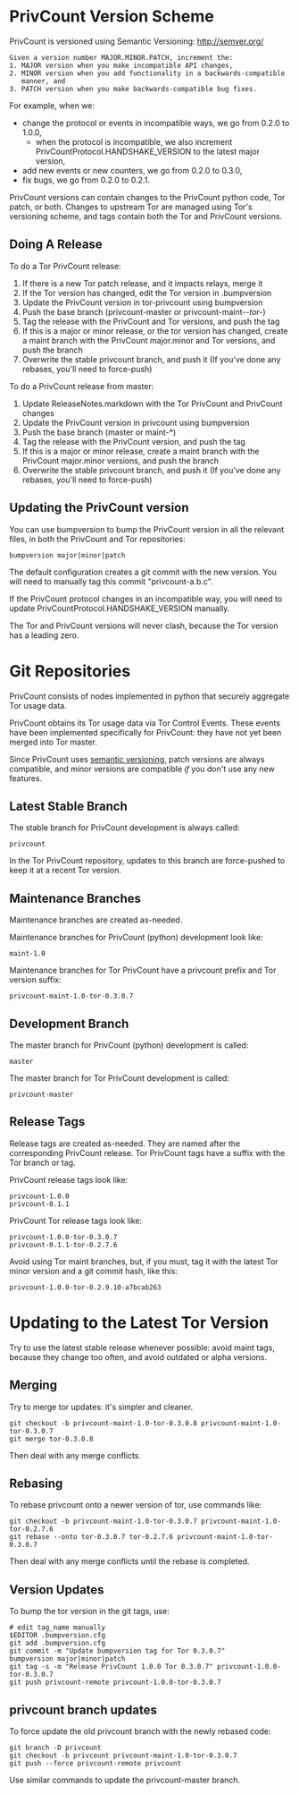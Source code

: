 # PrivCount Version Scheme

PrivCount is versioned using Semantic Versioning: http://semver.org/

    Given a version number MAJOR.MINOR.PATCH, increment the:
    1. MAJOR version when you make incompatible API changes,
    2. MINOR version when you add functionality in a backwards-compatible
       manner, and
    3. PATCH version when you make backwards-compatible bug fixes.

For example, when we:
* change the protocol or events in incompatible ways, we go from 0.2.0 to
  1.0.0,
  * when the protocol is incompatible, we also increment
    PrivCountProtocol.HANDSHAKE_VERSION to the latest major version,
* add new events or new counters, we go from 0.2.0 to 0.3.0,
* fix bugs, we go from 0.2.0 to 0.2.1.

PrivCount versions can contain changes to the PrivCount python code, Tor patch,
or both. Changes to upstream Tor are managed using Tor's versioning scheme,
and tags contain both the Tor and PrivCount versions.

## Doing A Release

To do a Tor PrivCount release:
1. If there is a new Tor patch release, and it impacts relays, merge it
2. If the Tor version has changed, edit the Tor version in .bumpversion
3. Update the PrivCount version in tor-privcount using bumpversion
4. Push the base branch (privcount-master or privcount-maint-*-tor-*)
5. Tag the release with the PrivCount and Tor versions, and push the tag
6. If this is a major or minor release, or the tor version has changed,
   create a maint branch with the PrivCount major.minor and Tor versions,
   and push the branch
7. Overwrite the stable privcount branch, and push it
   (If you've done any rebases, you'll need to force-push)

To do a PrivCount release from master:
1. Update ReleaseNotes.markdown with the Tor PrivCount and PrivCount changes
2. Update the PrivCount version in privcount using bumpversion
3. Push the base branch (master or maint-*)
4. Tag the release with the PrivCount version, and push the tag
5. If this is a major or minor release, create a maint branch with the
   PrivCount major.minor versions, and push the branch
6. Overwrite the stable privcount branch, and push it
   (If you've done any rebases, you'll need to force-push)

## Updating the PrivCount version

You can use bumpversion to bump the PrivCount version in all the relevant
files, in both the PrivCount and Tor repositories:

    bumpversion major|minor|patch

The default configuration creates a git commit with the new version.
You will need to manually tag this commit "privcount-a.b.c".

If the PrivCount protocol changes in an incompatible way, you will need to
update PrivCountProtocol.HANDSHAKE_VERSION manually.

The Tor and PrivCount versions will never clash, because the Tor version has
a leading zero.

# Git Repositories

PrivCount consists of nodes implemented in python that securely aggregate Tor
usage data.

PrivCount obtains its Tor usage data via Tor Control Events. These events have
been implemented specifically for PrivCount: they have not yet been merged into
Tor master.

Since PrivCount uses [semantic versioning](http://semver.org), patch versions
are always compatible, and minor versions are compatible *if* you don't use
any new features.

## Latest Stable Branch

The stable branch for PrivCount development is always called:

    privcount

In the Tor PrivCount repository, updates to this branch are force-pushed to
keep it at a recent Tor version.

## Maintenance Branches

Maintenance branches are created as-needed.

Maintenance branches for PrivCount (python) development look like:

    maint-1.0

Maintenance branches for Tor PrivCount have a privcount prefix and Tor version
suffix:

    privcount-maint-1.0-tor-0.3.0.7

## Development Branch

The master branch for PrivCount (python) development is called:

    master

The master branch for Tor PrivCount development is called:

    privcount-master

## Release Tags

Release tags are created as-needed. They are named after the corresponding
PrivCount release. Tor PrivCount tags have a suffix with the Tor branch or tag.

PrivCount release tags look like:

    privcount-1.0.0
    privcount-0.1.1

PrivCount Tor release tags look like:

    privcount-1.0.0-tor-0.3.0.7
    privcount-0.1.1-tor-0.2.7.6

Avoid using Tor maint branches, but, if you must, tag it with the latest Tor
minor version and a git commit hash, like this:

    privcount-1.0.0-tor-0.2.9.10-a7bcab263

# Updating to the Latest Tor Version

Try to use the latest stable release whenever possible: avoid maint tags,
because they change too often, and avoid outdated or alpha versions.

## Merging
Try to merge tor updates: it's simpler and cleaner.
```
git checkout -b privcount-maint-1.0-tor-0.3.0.8 privcount-maint-1.0-tor-0.3.0.7
git merge tor-0.3.0.8
```
Then deal with any merge conflicts.

## Rebasing

To rebase privcount onto a newer version of tor, use commands like:
```
git checkout -b privcount-maint-1.0-tor-0.3.0.7 privcount-maint-1.0-tor-0.2.7.6
git rebase --onto tor-0.3.0.7 tor-0.2.7.6 privcount-maint-1.0-tor-0.3.0.7
```
Then deal with any merge conflicts until the rebase is completed.

## Version Updates

To bump the tor version in the git tags, use:
```
# edit tag_name manually
$EDITOR .bumpversion.cfg
git add .bumpversion.cfg
git commit -m "Update bumpversion tag for Tor 0.3.0.7"
bumpversion major|minor|patch
git tag -s -m "Release PrivCount 1.0.0 Tor 0.3.0.7" privcount-1.0.0-tor-0.3.0.7
git push privcount-remote privcount-1.0.0-tor-0.3.0.7
```

## privcount branch updates

To force update the old privcount branch with the newly rebased code:
```
git branch -D privcount
git checkout -b privcount privcount-maint-1.0-tor-0.3.0.7
git push --force privcount-remote privcount
```

Use similar commands to update the privcount-master branch.
